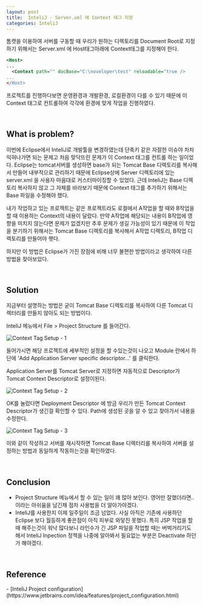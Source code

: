 ```yaml
---
layout: post
title:  InteliJ - Server.xml 에 Context 태그 지정
categories: InteliJ
---
```


톰캣을 이용하여 서버를 구동할 때 우리가 원하는 디렉토리를 Document Root로 지정하기 위해서는 Server.xml 에 Host태그아래에 Context태그를 지정해야 한다.

```xml
<Host>
...
  <Context path="" docBase="C:\noveloper\test" reloadable="true />
...
</Host>
```

프로젝트를 진행하다보면 운영환경과 개발환경, 로컬환경이 다를 수 있기 때문에 이 Context 태그로 컨트롤하여 각각에 환경에 맞게 작업을 진행하였다.

<br>
<h2>What is problem?</h2>
이번에 Eclipse에서 InteliJ로 개발툴을 변경하였는데 단축키 같은 자잘한 이슈야 차차 익혀나가면 되는 문제고 처음 맞닥뜨린 문제가 이 Context 태그를 컨트롤 하는 일이었다. Eclipse는 tomcat서버를 생성하면 base가 되는 Tomcat Base 디렉토리를 복사해서 만들어 내부적으로 관리하기 때문에 Eclipse상에 Server 디렉토리에 있는 server.xml 을 사용자 마음대로 커스터마이징할 수 있었다. 근데 InteliJ는 Base 디렉토리 복사하지 않고 그 자체를 바라보기 때문에 Context 태그를 추가하기 위해서는 Base 파일을 수정해야 했다.

내가 작업하고 있는 프로젝트는 같은 프로젝트라도 로컬에서 A작업을 할 때와 B작업을 할 때 이용하는 Context의 내용이 달랐다. 만약 A작업에 해당되는 내용이 B작업에 영향을 미치지 않는다면 문제가 없겠지만 추후 문제가 생길 가능성이 있기 때문에 이 작업을 분기하기 위해서는 Tomcat Base 디렉토리를 복사해서 A작업 디렉토리, B작업 디렉토리를 만들어야 햇다.

하지만 이 방법은 Eclipse가 가진 장점에 비해 너무 불편한 방법이라고 생각하여 다른 방법을 찾아보았다.

<br>
<h2>Solution</h2>
지금부터 설명하는 방법은 굳이 Tomcat Base 디렉토리를 복사하여 다른 Tomcat 디렉터리를 만들지 않아도 되는 방법이다. 

InteliJ 메뉴에서 File > Project Structure 를 들어간다.

<img src="/blog/image/0419/0419_1.png" alt="Context Tag Setup - 1">

들어가시면 해당 프로젝트에 세부적인 설정을 할 수있는것이 나오고 Module 란에서 하단에 'Add Application Server specific descriptor...' 를 클릭한다.

Application Server를 Tomcat Server로 지정하면 자동적으로 Descriptor가 Tomcat Context Descriptor로 설정이된다.

<img src="/blog/image/0419/0419_2.png" alt="Context Tag Setup - 2">

OK를 눌렀다면 Deployment Descriptor 에 방금 우리가 만든 Tomcat Context Descriptor가 생긴걸 확인할 수 있다. 
Path에 생성된 곳을 알 수 있고 찾아가서 내용을 수정한다.

<img src="/blog/image/0419/0419_3.png" alt="Context Tag Setup - 3">

이와 같이 작성하고 서버를 재시작하면 Tomcat Base 디렉터리를 복사하여 서버를 설정하는 방법과 동일하게 작동하는것을 확인하였다.

<br>
<h2>Conclusion</h2>

- Project Structure 메뉴에서 할 수 있는 일이 꽤 많아 보인다. 영어만 잘했더라면.. 이라는 아쉬움을 남긴채 점차 사용법을 더 알아가야겠다.
- InteliJ를 사용한지 이제 일주일이 조금 넘었다. 사실 아직은 기존에 사용하던 Eclipse 보다 월등하게 좋은점이 아직 피부로 와닿진 못했다. 특히 JSP 작업을 할 때 해주는것이 워낙 많다보니 라인수가 긴 JSP 파일을 작업할 때는 버벅거리기도 해서 InteliJ Inpection 정책을 나중에 알아봐서 필요없는 부분은 Deactivate 하던가 해야겠다. 


<br>
<h2>Reference</h2>
- [InteliJ Project configuration](https://www.jetbrains.com/idea/features/project_configuration.html)
